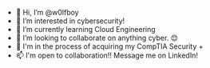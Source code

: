 - 👋 Hi, I’m @w0lfboy
- 👀 I’m interested in cybersecurity!
- 🌱 I’m currently learning Cloud Engineering
- 💞️ I’m looking to collaborate on anything cyber. 😊
- 📖 I'm in the process of acquiring my CompTIA Security +
- 📫 I'm open to collaboration!! Message me on LinkedIn!

<!---
w0lfboy/w0lfboy is a ✨ special ✨ repository because its `README.md` (this file) appears on your GitHub profile.
You can click the Preview link to take a look at your changes.
--->

